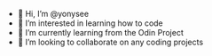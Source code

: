 - 👋 Hi, I’m @yonysee
- 👀 I’m interested in learning how to code
- 🌱 I’m currently learning from the Odin Project
- 💞️ I’m looking to collaborate on any coding projects

<!---
yonysee/yonysee is a ✨ special ✨ repository because its `README.md` (this file) appears on your GitHub profile.
You can click the Preview link to take a look at your changes.
--->
